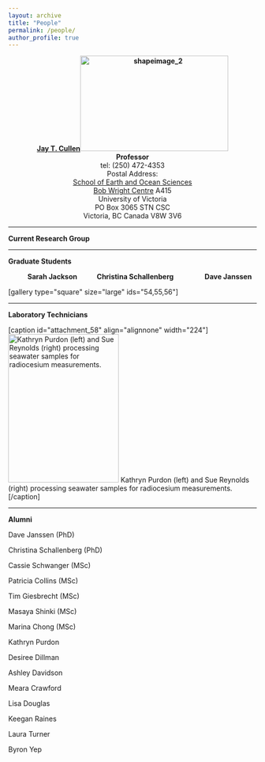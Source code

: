 ```yaml
---
layout: archive
title: "People"
permalink: /people/
author_profile: true
---
```

<p style="text-align: center;"><strong><a title="mailto:jcullen@uvic.ca?subject=Contact" href="mailto:jcullen@uvic.ca?subject=Contact">Jay T. Cullen</a><a href="https://cullenlab.files.wordpress.com/2015/01/shapeimage_2.png"><img class=" size-medium wp-image-24 alignright" src="https://cullenlab.files.wordpress.com/2015/01/shapeimage_2.png?w=300" alt="shapeimage_2" width="300" height="193" /></a></strong><br /><strong>Professor</strong><br />tel: (250) 472-4353<br />Postal Address:<br /><a href="http://www.uvic.ca/science/seos/" target="_blank" rel="noopener">School of Earth and Ocean Sciences</a><br /><a title="http://www.uvic.ca/buildings/sci.html" href="http://www.uvic.ca/buildings/sci.html">Bob Wright Centre</a> A415<br />University of Victoria<br />PO Box 3065 STN CSC<br />Victoria, BC Canada V8W 3V6</p>
<hr />
<p style="text-align: left;"><strong>Current Research Group</strong></p>
<hr />
<p style="text-align: left;"><strong>Graduate Students</strong></p>
<p style="text-align: left;">    <strong>       Sarah Jackson            Christina Schallenberg                   Dave Janssen</strong></p>
<p>[gallery type="square" size="large" ids="54,55,56"]</p>
<hr />
<p><strong>Laboratory Technicians</strong></p>
[caption id="attachment_58" align="alignnone" width="224"]<a href="https://cullenlab.files.wordpress.com/2015/01/img_1829.jpg"><img class="size-medium wp-image-58" src="https://cullenlab.files.wordpress.com/2015/01/img_1829.jpg?w=224" alt="Kathryn Purdon (left) and Sue Reynolds (right) processing seawater samples for radiocesium measurements." width="224" height="300" /></a> Kathryn Purdon (left) and Sue Reynolds (right) processing seawater samples for radiocesium measurements.[/caption]
<hr />
<p><strong>Alumni</strong></p>
<p>Dave Janssen (PhD)</p>
<p>Christina Schallenberg (PhD)</p>
<p>Cassie Schwanger (MSc)</p>
<p>Patricia Collins (MSc)</p>
<p>Tim Giesbrecht (MSc)</p>
<p>Masaya Shinki (MSc)</p>
<p>Marina Chong (MSc)</p>
<div id="id12" class="style_SkipStroke_1 shape-with-text">
<div class="text-content graphic_textbox_layout_style_default_External_214_170">
<div class="graphic_textbox_layout_style_default">
<p class="Body">Kathryn Purdon</p>
<p class="Body">Desiree Dillman</p>
<p class="Body">Ashley Davidson</p>
<p class="Body">Meara Crawford</p>
<p class="Body">Lisa Douglas</p>
<p class="Body">Keegan Raines</p>
<p class="Body">Laura Turner</p>
<p class="Body">Byron Yep</p>
</div>
</div>
</div>
